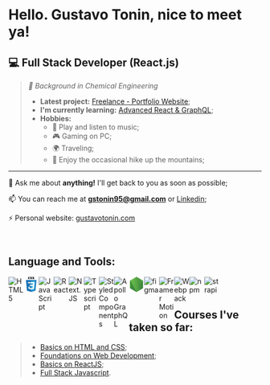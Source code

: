 # **Hello. Gustavo Tonin, nice to meet ya!**

## 💻 Full Stack Developer (React.js)

> _🧪 Background in Chemical Engineering_
>
> - **Latest project:** [Freelance - Portfolio Website](https://www.indreta.art);
> - **I'm currently learning:** [Advanced React & GraphQL](https://advancedreact.com/);
> - **Hobbies:**
>   - 🎵 Play and listen to music;
>   - 🎮 Gaming on PC;
>   - 🌍 Traveling;
>   - 🥾 Enjoy the occasional hike up the mountains;

---

💬 Ask me about **anything!** I'll get back to you as soon as possible;

📫 You can reach me at **gstonin95@gmail.com** or [Linkedin](https://www.linkedin.com/in/gustavo-s-tonin);

⚡ Personal website: [gustavotonin.com](https://gustavotonin.com/)

<br>

## Language and Tools:

<a href="https://developer.mozilla.org/en-US/docs/Web/HTML" target="_blank"><img align="left" alt="HTML5" width="30px" src="https://upload.wikimedia.org/wikipedia/commons/thumb/6/61/HTML5_logo_and_wordmark.svg/1200px-HTML5_logo_and_wordmark.svg.png" /></a>

<a href="https://developer.mozilla.org/en-US/docs/Web/CSS" target="_blank"><img align="left" alt="CSS3" width="30px" src="https://raw.githubusercontent.com/github/explore/6c6508f34230f0ac0d49e847a326429eefbfc030/topics/css/css.png" /></a>

<a href="https://www.javascript.com/" target="_blank"><img align="left" alt="JavaScript" width="30px" src="https://sujanbyanjankar.com.np/wp-content/uploads/2019/09/javascript.png" /></a>

<a href="https://reactjs.org/" target="_blank"><img align="left" alt="React" width="30px" src="https://icons-for-free.com/iconfiles/png/512/design+development+facebook+framework+mobile+react+icon-1320165723839064798.png" /></a>

<a href="https://nextjs.org/" target="_blank"><img align="left" alt="Next.JS" width="30px" src="https://res.cloudinary.com/dowa8tjdi/image/upload/v1643832572/nextJS_nempv1.png" /></a>

<a href="https://www.typescriptlang.org/" target="_blank"><img align="left" alt="Typescript" width="30px" src="https://upload.wikimedia.org/wikipedia/commons/thumb/4/4c/Typescript_logo_2020.svg/1200px-Typescript_logo_2020.svg.png" /></a>

<a href="https://styled-components.com/" target="_blank"><img align="left" alt="Styled Components" width="30px" src="https://styled-components.com/atom.png" /></a>

<a href="https://www.apollographql.com/" target="_blank"><img align="left" alt="Apollo GraphQL" width="30px" src="https://avatars.githubusercontent.com/u/17189275?s=200&v=4" /></a>

<a href="https://nodejs.org/en/" target="_blank"><img align="left" alt="Node.js" width="30px" src="https://raw.githubusercontent.com/devicons/devicon/master/icons/nodejs/nodejs-original.svg" /></a>

<a href="https://www.figma.com/" target="_blank"><img align="left" alt="figma" width="30px" src="https://i.pinimg.com/originals/a5/58/b4/a558b426cb8973523f37bbed94cf0f09.png" /></a>

<a href="https://www.framer.com/motion/" target="_blank"><img align="left" alt="Framer Motion" width="30px" src="https://user-images.githubusercontent.com/38039349/60953119-d3c6f300-a2fc-11e9-9596-4978e5d52180.png" /></a>

<a href="https://webpack.js.org/" target="_blank"><img align="left" alt="Webpack" width="30px" src="https://raw.githubusercontent.com/webpack/media/master/logo/icon.png" /></a>

<a href="https://www.npmjs.com/" target="_blank"><img align="left" alt="npm" width="30px" src="https://cdn.iconscout.com/icon/free/png-256/npm-3-1175132.png" /></a>

<a href="https://strapi.io/" target="_blank"><img align="left" alt="strapi" width="30px" src="https://opencollective-production.s3.us-west-1.amazonaws.com/e183fa70-7b5d-11eb-825b-978575575aa4.png" /></a>

<br><br>

## Courses I've taken so far:

> - [Basics on HTML and CSS](https://www.freecodecamp.org/learn/);
> - [Foundations on Web Development](https://www.theodinproject.com/paths/foundations);
> - [Basics on ReactJS](https://scrimba.com/learn/learnreact);
> - [Full Stack Javascript](https://www.theodinproject.com/paths/full-stack-javascript).
